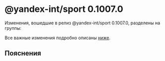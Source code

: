 # @yandex-int/sport 0.1007.0

<!-- ЧЕЛОВЕЧЕСКОЕ ВСТУПЛЕНИЕ -->

Изменения, вошедшие в релиз @yandex-int/sport 0.1007.0, разделены на группы:

Все важные изменения подробно описаны [ниже](#Пояснения).

## Пояснения

